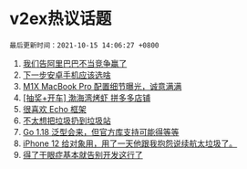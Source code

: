 # v2ex热议话题

`最后更新时间：2021-10-15 14:06:27 +0800`

1. [我们告阿里巴巴不当竞争赢了](https://www.v2ex.com/t/807933)
1. [下一步安卓手机应该选啥](https://www.v2ex.com/t/807832)
1. [M1X MacBook Pro 配置细节曝光，诚意满满](https://www.v2ex.com/t/807940)
1. [[抽奖+开车] 渤海湾烤虾 拼多多店铺](https://www.v2ex.com/t/807809)
1. [很喜欢 Echo 框架](https://www.v2ex.com/t/807866)
1. [不太想把垃圾扔到垃圾站](https://www.v2ex.com/t/807922)
1. [Go 1.18 泛型会来，但官方库支持可能得等等](https://www.v2ex.com/t/807840)
1. [iPhone 12 给对象用，用了一天他跟我抱怨说续航太垃圾了。](https://www.v2ex.com/t/807964)
1. [得了干眼症基本就告别开发这行了](https://www.v2ex.com/t/807886)

